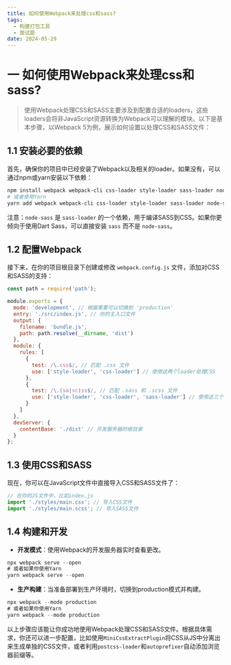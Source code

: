 ```yaml
---
title: 如何使用Webpack来处理css和sass?
tags:
  - 构建打包工具
  - 面试题
date: 2024-05-29
---
```

# 一 如何使用Webpack来处理css和sass?

> 使用Webpack处理CSS和SASS主要涉及到配置合适的loaders，这些loaders会将非JavaScript资源转换为Webpack可以理解的模块。以下是基本步骤，以Webpack 5为例，展示如何设置以处理CSS和SASS文件：

## 1.1 安装必要的依赖

首先，确保你的项目中已经安装了Webpack以及相关的loader。如果没有，可以通过npm或yarn安装以下依赖：

```bash
npm install webpack webpack-cli css-loader style-loader sass-loader node-sass webpack-dev-server --save-dev
# 或者使用Yarn
yarn add webpack webpack-cli css-loader style-loader sass-loader node-sass webpack-dev-server --dev
```

注意：`node-sass` 是 `sass-loader` 的一个依赖，用于编译SASS到CSS。如果你更倾向于使用Dart Sass，可以直接安装 `sass` 而不是 `node-sass`。

## 1.2 配置Webpack

接下来，在你的项目根目录下创建或修改 `webpack.config.js` 文件，添加对CSS和SASS的支持：

```js
const path = require('path');

module.exports = {
  mode: 'development', // 根据需要可以切换到 'production'
  entry: './src/index.js', // 你的主入口文件
  output: {
    filename: 'bundle.js',
    path: path.resolve(__dirname, 'dist')
  },
  module: {
    rules: [
      {
        test: /\.css$/, // 匹配 .css 文件
        use: ['style-loader', 'css-loader'] // 使用这两个loader处理CSS
      },
      {
        test: /\.(sa|sc)ss$/, // 匹配 .sass 和 .scss 文件
        use: ['style-loader', 'css-loader', 'sass-loader'] // 使用这三个loader处理SASS
      }
    ]
  },
  devServer: {
    contentBase: './dist' // 开发服务器的根目录
  }
};
```

## 1.3 使用CSS和SASS

现在，你可以在JavaScript文件中直接导入CSS和SASS文件了：

```js
// 在你的JS文件中，比如index.js
import './styles/main.css'; // 导入CSS文件
import './styles/main.scss'; // 导入SASS文件
```

## 1.4 构建和开发

- **开发模式**：使用Webpack的开发服务器实时查看更改。

```js
npx webpack serve --open
# 或者如果你使用Yarn
yarn webpack serve --open
```

- **生产构建**：当准备部署到生产环境时，切换到production模式并构建。

```js
npx webpack --mode production
# 或者如果你使用Yarn
yarn webpack --mode production
```

以上步骤应该能让你成功地使用Webpack处理CSS和SASS文件。根据具体需求，你还可以进一步配置，比如使用`MiniCssExtractPlugin`将CSS从JS中分离出来生成单独的CSS文件，或者利用`postcss-loader`和`autoprefixer`自动添加浏览器前缀等。

